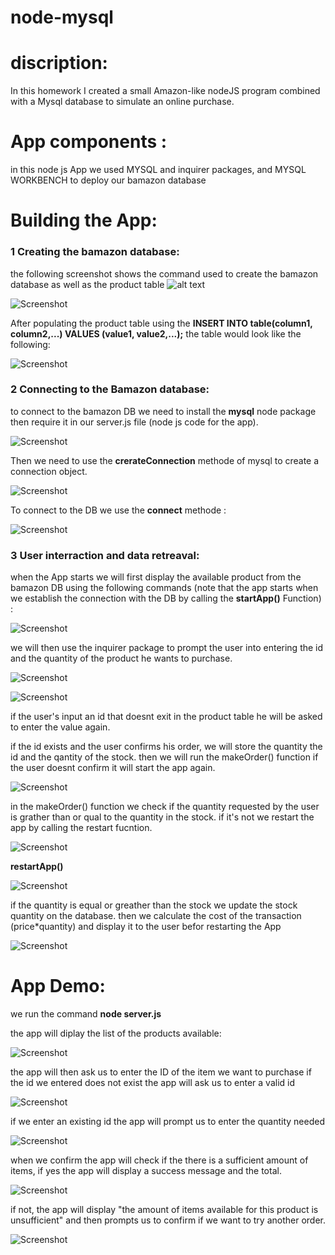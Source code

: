 # node-mysql

# discription:
In this homework I created a small Amazon-like nodeJS program combined with a Mysql database to simulate an online purchase.

# App components :

in this node js App we used MYSQL and inquirer packages, and MYSQL WORKBENCH to deploy our bamazon database

# Building the App:

### 1 Creating the bamazon database:
the following screenshot shows the command used to create the bamazon database as well as the product table
![alt text](captures/CaptureDBcreation.jpg)

![Screenshot](captures/CaptureDBcreation.jpg)

After populating the product table using the **INSERT INTO table(column1, column2,...) VALUES (value1, value2,...);** the table would look like the following:


![Screenshot](./captures/CaptureProduct.jpg)


### 
### 2 Connecting to the Bamazon database:

to connect to the bamazon DB we need to install the **mysql** node package then require it in our server.js file (node js code for the app).

![Screenshot](./captures/requiremysql.jpg)

Then we need to use the **crerateConnection** methode of mysql to create a connection object.

![Screenshot](./captures/createconnection.jpg)

To connect to the DB we use the **connect** methode :

![Screenshot](./captures/connect.jpg)

### 3 User interraction and data retreaval: 

when the App starts we will first display the available product from the bamazon DB using the following commands (note that the app starts when we establish the connection with the DB by calling the  **startApp()** Function) :

![Screenshot](captures/displayproduct.jpg)

we will then use the inquirer package to prompt the user into entering the id and the quantity of the product he wants to purchase.

![Screenshot](./captures/inquirer.jpg)

![Screenshot](./captures/inquirer1.jpg)

if the user's input an id that doesnt exit in the product table he will be asked to enter the value again.


if the id exists and the user confirms his order, we will store the quantity the id and the qantity of the stock. then we will run the makeOrder() function if the user doesnt confirm it will start the app again.

![Screenshot](./captures/checkconfirm.jpg)

 
 in the makeOrder() function we check if the quantity requested by the user is grather than or qual to the quantity in the stock. if it's not we restart the app by calling the restart fucntion.

![Screenshot](./captures/checkqty.jpg)

**restartApp()**

![Screenshot](./captures/restart.jpg)


if the quantity is equal or greather than the stock we update the stock quantity on the database. then we calculate the cost of the transaction (price*quantity) and display it to the user befor restarting the App

![Screenshot](./captures/confirmorder.jpg)

# App Demo:

we run the command **node server.js**

the app will diplay the list of the products available:


![Screenshot](./captures/displayitems.jpg)

the app will then ask us to enter the ID of the item we want to purchase
if the id we entered does not exist the app will ask us to enter a valid id

![Screenshot](./captures/idnotexistant.jpg)

if we enter an existing id the app will prompt us to enter the quantity needed 

![Screenshot](./captures/idexists.jpg)

when we confirm the app will check if the there is a sufficient amount of items, if yes the app will display a success message and the total.

![Screenshot](./captures/success.jpg)

if not, the app will display "the amount of items available for this product is unsufficient" and then prompts us to confirm if we want to try another order.

![Screenshot](./captures/notsufficient.jpg)